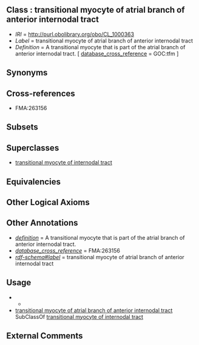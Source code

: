 
## Class : transitional myocyte of atrial branch of anterior internodal tract

 * *IRI* = http://purl.obolibrary.org/obo/CL_1000363
 * *Label* = transitional myocyte of atrial branch of anterior internodal tract
 * *Definition* = A transitional myocyte that is part of the atrial branch of anterior internodal tract. [ [database_cross_reference](../../ef/oboInOwl#hasDbXref.md) = GOC:tfm ]

## Synonyms


## Cross-references

 * FMA:263156

## Subsets


## Superclasses

 * [transitional myocyte of internodal tract](../../CL/80/CL_1000480.md)

## Equivalencies


## Other Logical Axioms


## Other Annotations

 * *[definition](../../IAO/15/IAO_0000115.md)* = A transitional myocyte that is part of the atrial branch of anterior internodal tract.
 * *[database_cross_reference](../../ef/oboInOwl#hasDbXref.md)* = FMA:263156
 * *[rdf-schema#label](../../el/rdf-schema#label.md)* = transitional myocyte of atrial branch of anterior internodal tract

## Usage

 * -
 * [transitional myocyte of atrial branch of anterior internodal tract](../../CL/63/CL_1000363.md) SubClassOf [transitional myocyte of internodal tract](../../CL/80/CL_1000480.md)

## External Comments

